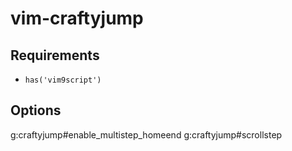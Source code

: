# vim-craftyjump

## Requirements

- `has('vim9script')`

## Options

g:craftyjump#enable\_multistep\_homeend
g:craftyjump#scrollstep
